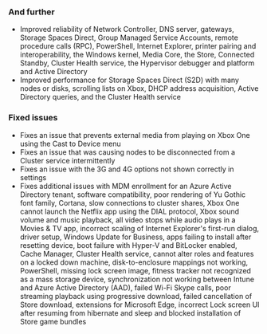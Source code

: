 ### And further
- Improved reliability of Network Controller, DNS server, gateways, Storage Spaces Direct, Group Managed Service Accounts, remote procedure calls (RPC), PowerShell, Internet Explorer, printer pairing and interoperability, the Windows kernel, Media Core, the Store, Connected Standby, Cluster Health service, the Hypervisor debugger and platform and Active Directory
- Improved performance for Storage Spaces Direct (S2D) with many nodes or disks, scrolling lists on Xbox, DHCP address acquisition, Active Directory queries, and the Cluster Health service

### Fixed issues
- Fixes an issue that prevents external media from playing on Xbox One using the Cast to Device menu
- Fixes an issue that was causing nodes to be disconnected from a Cluster service intermittently
- Fixes an issue with the 3G and 4G options not shown correctly in settings
- Fixes additional issues with MDM enrollment for an Azure Active Directory tenant, software compatibility, poor rendering of Yu Gothic font family, Cortana, slow connections to cluster shares, Xbox One cannot launch the Netflix app using the DIAL protocol, Xbox sound volume and music playback, all video stops while audio plays in a Movies & TV app, incorrect scaling of Internet Explorer's first-run dialog, driver setup, Windows Update for Business, apps failing to install after resetting device, boot failure with Hyper-V and BitLocker enabled, Cache Manager, Cluster Health service, cannot alter roles and features on a locked down machine, disk-to-enclosure mappings not working, PowerShell, missing lock screen image, fitness tracker not recognized as a mass storage device, synchronization not working between Intune and Azure Active Directory (AAD), failed Wi-Fi Skype calls, poor streaming playback using progressive download, failed cancellation of Store download, extensions for Microsoft Edge, incorrect Lock screen UI after resuming from hibernate and sleep and blocked installation of Store game bundles